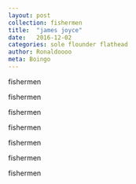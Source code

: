```yaml
---
layout: post
collection: fishermen
title:  "james joyce"
date:   2016-12-02
categories: sole flounder flathead
author: Ronaldoooo
meta: Boingo
---
```

fishermen

fishermen

fishermen

fishermen

fishermen

fishermen

fishermen
